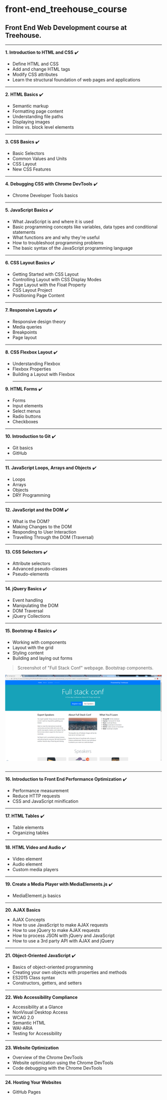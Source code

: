 # front-end_treehouse_course
## Front End Web Development course at Treehouse.
- - -
**1. Introduction to HTML and CSS**  :heavy_check_mark:
* Define HTML and CSS
* Add and change HTML tags
* Modify CSS attributes
* Learn the structural foundation of web pages and applications
- - -
**2. HTML Basics** :heavy_check_mark:
* Semantic markup
* Formatting page content
* Understanding file paths
* Displaying images
* Inline vs. block level elements
- - -
**3. CSS Basics** :heavy_check_mark:
* Basic Selectors
* Common Values and Units
* CSS Layout
* New CSS Features
- - -
**4. Debugging CSS with Chrome DevTools** :heavy_check_mark:
* Chrome Developer Tools basics
- - -
**5. JavaScript Basics** :heavy_check_mark:
* What JavaScript is and where it is used
* Basic programming concepts like variables, data types and conditional statements
* What functions are and why they're useful
* How to troubleshoot programming problems
* The basic syntax of the JavaScript programming language
- - -
**6. CSS Layout Basics** :heavy_check_mark:
* Getting Started with CSS Layout
* Controlling Layout with CSS Display Modes
* Page Layout with the Float Property
* CSS Layout Project
* Positioning Page Content
- - -
**7. Responsive Layouts** :heavy_check_mark:
* Responsive design theory
* Media queries
* Breakpoints
* Page layout
- - -
**8. CSS Flexbox Layout** :heavy_check_mark:
* Understanding Flexbox
* Flexbox Properties
* Building a Layout with Flexbox
  - - -
**9. HTML Forms** :heavy_check_mark:
* Forms
* Input elements
* Select menus
* Radio buttons
* Checkboxes
- - -
**10. Introduction to Git** :heavy_check_mark:
* Git basics
* GitHub 
- - -
**11. JavaScript Loops, Arrays and Objects** :heavy_check_mark:
* Loops
* Arrays
* Objects
* DRY Programming
- - -
**12. JavaScript and the DOM** :heavy_check_mark:
* What is the DOM?
* Making Changes to the DOM
* Responding to User Interaction
* Travelling Through the DOM (Traversal)
- - -
**13. CSS Selectors** :heavy_check_mark:
* Attribute selectors
* Advanced pseudo-classes
* Pseudo-elements
- - -
**14. jQuery Basics** :heavy_check_mark:
* Event handling
* Manipulating the DOM
* DOM Traversal
* jQuery Collections
- - -
**15. Bootstrap 4 Basics** :heavy_check_mark:
* Working with components
* Layout with the grid
* Styling content
* Building and laying out forms

> Screenshot of "Full Stack Conf" webpage. Bootstrap components.

![attached_screenshot_ of_ passed_materials - bootstrap components](img_final_scrn/bootstrap_4_components.jpg)    <br/><br/>

- - -
**16. Introduction to Front End Performance Optimization** :heavy_check_mark:
* Performance measurement
* Reduce HTTP requests
* CSS and JavaScript minification
- - -
**17. HTML Tables** :heavy_check_mark:
* Table elements
* Organizing tables
- - -
**18. HTML Video and Audio** :heavy_check_mark:
* Video element
* Audio element
* Custom media players
- - -
**19. Create a Media Player with MediaElements.js** :heavy_check_mark:
* MediaElement.js basics
- - -
**20. AJAX Basics**
* AJAX Concepts
* How to use JavaScript to make AJAX requests
* How to use jQuery to make AJAX requests
* How to process JSON with jQuery and JavaScript
* How to use a 3rd party API with AJAX and jQuery
- - -
**21. Object-Oriented JavaScript** :heavy_check_mark:
* Basics of object-oriented programming
* Creating your own objects with properties and methods
* ES2015 Class syntax
* Constructors, getters, and setters
- - -
**22. Web Accessibility Compliance**
* Accessibility at a Glance
* NonVisual Desktop Access
* WCAG 2.0
* Semantic HTML
* WAI-ARIA
* Testing for Accessibility
- - -
**23. Website Optimization**
* Overview of the Chrome DevTools
* Website optimization using the Chrome DevTools
* Code debugging with the Chrome DevTools
- - -
**24. Hosting Your Websites** 
* GitHub Pages






